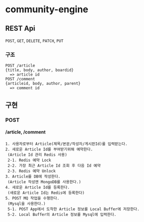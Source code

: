 # community-engine

## REST Api

`POST`, `GET`, `DELETE`, `PATCH`, `PUT`

### 구조

```
POST /article
{title, body, author, boardid}
  => article id
POST /comment
{articleid, body, author, parent}
  => comment id

```

## 구현

### POST

#### /article, /comment

```
1. 사용자로부터 Article(제목/본문/작성자/게시판Id)를 입력받는다.
2. 새로운 Article Id를 부여받기위해 예약한다.
 (Article Id 관리 Redis 사용)
 2-1. Redis 예약 Lock
 2-2. 가장 최근 Article Id 조회 후 다음 Id 예약
 2-3. Redis 예약 Unlock
3. Article를 DB에 작성한다.
 (Article 작성엔 MongoDB를 사용한다.)
4. 새로운 Article Id를 등록한다.
 (새로운 Article Id는 Redis에 등록한다)
5. POST MQ 작업을 수행한다.
 (Mysql을 사용한다.)
 5-1. POST App에서 도착한 Article 정보를 Local Buffer에 저장한다.
 5-2. Local Buffer의 Article 정보를 Mysql에 입력한다.
```
